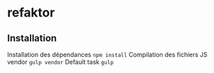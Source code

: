 refaktor
========
 ## Installation ##
 Installation des dépendances <code>npm install</code>
 Compilation des fichiers JS vendor <code>gulp vendor</code>
 Default task <code>gulp</code>

